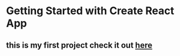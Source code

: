 # Getting Started with Create React App

## this is my first project check it out [here](arthurinio.netlify.app)
